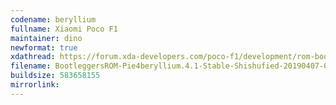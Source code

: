 ```yaml
---
codename: beryllium
fullname: Xiaomi Poco F1
maintainer: dino
newformat: true
xdathread: https://forum.xda-developers.com/poco-f1/development/rom-bootleggersrom-3-5-beta-beryllium-t3874506
filename: BootleggersROM-Pie4beryllium.4.1-Stable-Shishufied-20190407-095831.zip
buildsize: 583658155
mirrorlink: 
---
```


